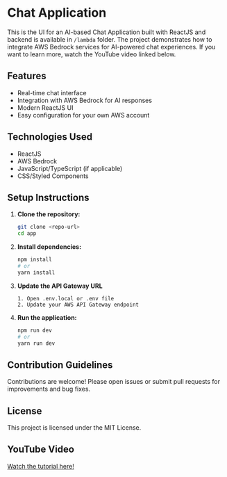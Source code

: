 # Chat Application

This is the UI for an AI-based Chat Application built with ReactJS and backend is available in `/lambda` folder. The project demonstrates how to integrate AWS Bedrock services for AI-powered chat experiences. If you want to learn more, watch the YouTube video linked below.

## Features
- Real-time chat interface
- Integration with AWS Bedrock for AI responses
- Modern ReactJS UI
- Easy configuration for your own AWS account

## Technologies Used
- ReactJS
- AWS Bedrock
- JavaScript/TypeScript (if applicable)
- CSS/Styled Components

## Setup Instructions
1. **Clone the repository:**
   ```bash
   git clone <repo-url>
   cd app
   ```
2. **Install dependencies:**
   ```bash
   npm install
   # or
   yarn install
   ```
3. **Update the API Gateway URL**
   ```
   1. Open .env.local or .env file
   2. Update your AWS API Gateway endpoint
   ```

4. **Run the application:**
   ```bash
   npm run dev
   # or
   yarn run dev
   ```

## Contribution Guidelines
Contributions are welcome! Please open issues or submit pull requests for improvements and bug fixes.

## License
This project is licensed under the MIT License.

## YouTube Video
[Watch the tutorial here!](#) <!-- Replace # with your YouTube video link -->

